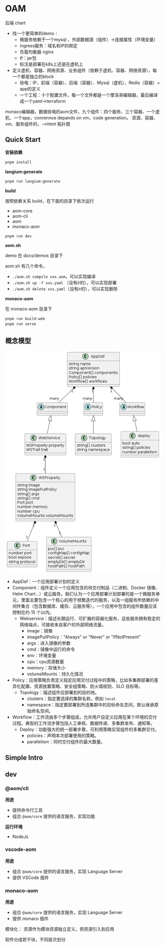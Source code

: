 # OAM

后端 chart
* 找一个更简单的demo：
    * 微服务依赖于一个mysql ，外部数据源（组件）->连接属性（环境变量）
    * ingress服务：域名和IP的绑定
    * 负载均衡器 nginx
    * tf：jar包
    * 标注是部署在k8s上还是在虚机上
* 定义虚机、容器、网络资源、业务组件（依赖于虚机、容器、网络资源），每一个都是独立的block
    * 徐电：IP、前端（容器）、后端（容器）、Mysql（虚机）、Redis（容器）+ app的定义
    * 一个工程：十个配置文件，每一个文件都是一个摩洛哥编辑器，最后编译成一个yaml->terraform

monaco编辑器，数据徐电的aom文件，九个组件：四个服务、三个容器、一个虚机、一个app，conrennce depands on vm，code generation。 资源、容器、vm、服务组件的，-->html 拓扑图

## Quick Start

**安装依赖**

```sh
pnpm install
```

**langium:generate**
```sh
pnpm run langium:generate
```

**build**

按照依赖关系 build，在下面的目录下依次运行

- aom-core
- aom-cli
- aom
- monaco-aom

```sh
pnpm run dev
```

**aom.sh**

demo 在 docs/demos 目录下

aom.sh 有几个命令，

- `./aom.sh compile xxx.aom`，可以实现编译
- `./aom.sh up -f xxx.yaml` （没有ir的），可以实现部署
- `./aom.sh delete xxx.yaml`（没有ir的），可以实现删除

**monaco-aom**

在 monaco-aom 目录下

```sh
pnpm run build:web
pnpm run serve
```

## 概念模型

![](docs/model/aom.png)

- AppDef：一个应用部署计划的定义
- Component：组件定义一个应用包含的待交付制品（二进制、Docker 镜像、Helm Chart...）或云服务。我们认为一个应用部署计划部署的是一个微服务单元，里面主要包含一个核心的用于频繁迭代的服务，以及一组服务所依赖的中间件集合（包含数据库、缓存、云服务等），一个应用中包含的组件数量应该控制在约 15 个以内。
  - Webservice：描述长期运行、可扩展的容器化服务，这些服务拥有稳定的网络端点，可接收来自客户的外部网络流量。
    - image：镜像
    - imagePullPolicy："Always" or "Never" or "IfNotPresent"	
    - args：进入镜像的参数
    - cmd：镜像中运行的命令
    - env：环境变量
    - cpu：cpu资源数量
    - memory：存储大小
    - volumeMounts：持久化情况
- Policy：应用策略负责定义指定应用交付过程中的策略，比如多集群部署的差异化配置、资源放置策略、安全组策略、防火墙规则、SLO 目标等。
  - Topology：描述组件应部署到的目的地。
    - clusters：指定要选择的集群名称，例如 `local`
    - namespace：指定要部署到所选集群中的目标命名空间，默认继承原始命名空间。
- Workflow：工作流由多个步骤组成，允许用户自定义应用在某个环境的交付过程。典型的工作流步骤包括人工审核、数据传递、多集群发布、通知等。
  - Deploy：功能强大的统一部署步骤，可利用策略实现组件的多集群交付。
    - policies：声明本次部署使用的策略。
    - parallelism：同时交付组件的最大数量。
    
## Simple Intro

## dev 

### @aom/cli

**用途**

- 提供命令行工具
- 组合 `@aom/core` 提供的语言服务，实现功能

**运行环境**

- NodeJs

### vscode-aom

**用途**

- 组合 `@aom/core` 提供的语言服务，实现 Language Server
- 提供 VSCode 插件

### monaco-aom

**用途**

- 组合 `@aom/core` 提供的语言服务，实现 Language Server
- 提供 monaco 插件


模块化： 资源作为模块资源独立定义，把资源引入到应用

软件分成若干块，不同层次划分

